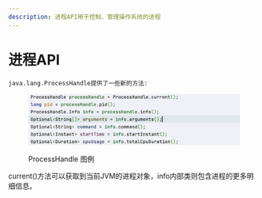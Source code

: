 ```yaml
---
description: 进程API用于控制、管理操作系统的进程
---
```


# 进程API

`java.lang.ProcessHandle提供了一些新的方法:`

<figure><img src="../.gitbook/assets/image (2).png" alt=""><figcaption><p>ProcessHandle 图例</p></figcaption></figure>

current()方法可以获取到当前JVM的进程对象，info内部类则包含进程的更多明细信息。
